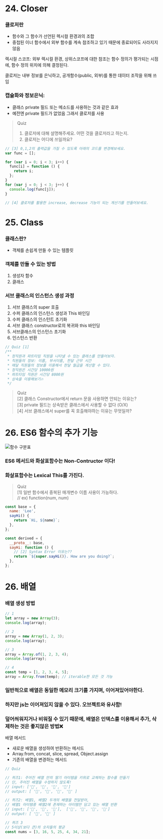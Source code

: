 # 24. Closer

### 클로저란

- 함수와 그 함수가 선언된 렉시컬 환경과의 조합
- 중첩된 이너 함수에서 외부 함수를 계속 참조하고 있기 때문에 종료되어도 사라지지 않음

렉시컬 스코프:
외부 렉시컬 환경, 상위스코프에 대한 참조는 함수 정의가 평가되는 시점에, 함수 정의 위치에 의해 결정된다.

클로저는 내부 정보를 은닉하고, 공개함수(public, 외부)를 통한 데이터 조작을 위해 쓰임

### 캡슐화와 정보은닉:

- 클래스 private 필드 또는 메소드를 사용하는 것과 같은 효과
- 예전엔 private 필드가 없었음 그래서 클로저를 사용

> Quiz
>
> 1. 클로저에 대해 설명해주세요. 어떤 것을 클로저라고 하는지.
> 2. 클로저는 어디에 쓰일까요?

```javascript
// [3] 0,1,2의 출력값을 가질 수 있도록 아래의 코드를 변경해보세요.
var func = [];

for (var i = 0; i < 3; i++) {
  func[i] = function () {
    return i;
  };
}
for (var j = 0; j < 3; j++) {
  console.log(func[j]);
}

// [4] 클로저를 활용한 increase, decrease 기능이 되는 계산기를 만들어보세요.
```

#
# 25. Class

### 클래스란?

- 객체를 손쉽게 만들 수 있는 템플릿

### 객체를 만들 수 있는 방법

1. 생성자 함수
2. 클래스

### 서브 클래스의 인스턴스 생성 과정

1. 서브 클래스의 super 호출
2. 수퍼 클래스의 인스턴스 생성과 This 바인딩
3. 수퍼 클래스의 인스턴트 초기화
4. 서브 클래스 constructor로의 복귀와 this 바인딩
5. 서브클래스의 인스턴스 초기화
6. 인스턴스 반환

```javascript
// Quiz [1]
/**
 * 정직원과 파트타임 직원을 나타낼 수 있는 클래스를 만들어보자.
 * 직원들의 정보: 이름, 부서이름, 한달 근무 시간
 * 매달 직원들의 정보를 이용해서 한달 월급을 계산할 수 있다.
 * 정직원은 시간당 10000원
 * 파트타임 직원은 시간당 8000원
 * 상속을 이용해보기🔥
 */
```

> Quiz  
> [2] 클래스 Constructor에서 return 문을 사용하면 안되는 이유는?  
> [3] private 필드는 상속받은 클래스에서 사용할 수 없다 (O/X)  
> [4] 서브 클래스에서 super를 꼭 호출해야하는 이유는 무엇일까?
#
# 26. ES6 함수의 추가 기능

![함수 구분표](https://velog.velcdn.com/images/chestnut1044/post/e07ab35b-2eff-4129-b4b5-a03d71420cbe/image.png)

### ES6 메서드와 화살표함수는 Non-Contructor 이다!

### 화살표함수는 Lexical This를 가진다.

> Quiz  
> [1] 일반 함수에서 중복된 매개변수 이름 사용이 가능하다.  
> // ex) function(num, num)

```javascript
const base = {
  name: 'Lee',
  sayHi() {
    return `Hi, ${name}`;
  },
};

const derived = {
  __proto__: base,
  sayHi: function () {
    // [2] Syntax Error 이유는??
    return `${super.sayHi()}. How are you doing?`;
  },
};
```
#
# 26. 배열

### 배열 생성 방법

```javascript
// 1
let array = new Array(3);
console.log(array);

// 2
array = new Array(1, 2, 3);
console.log(array);

// 3
array = Array.of(1, 2, 3, 4);
console.log(array);

// 4
const temp = [1, 2, 3, 4, 5];
array = Array.from(temp); // iterable한 모든 것 가능
```

### 일반적으로 배열은 동일한 메모리 크기를 가지며, 이어져있어야한다.

### 하지만 js는 이어져있지 않을 수 있다. 오브젝트와 유사함!

### 덮어씌워지거나 비워질 수 있기 때문에, 배열은 인덱스를 이용해서 추가, 삭제하는 것은 좋지않은 방법❌

배열 메서드

- 새로운 배열을 생성하여 반환하는 메서드
- Array.from, concat, slice, spread, Object.assign
- 기존의 배열을 변경하는 메서드

```javascript
// Quiz

// 퀴즈1: 주어진 배열 안의 딸기 아이템을 키위로 교체하는 함수를 만들기
// 단, 주어진 배열을 수정하지 않도록!
// input: ['🍌', '🍓', '🍇', '🍓']
// output: [ '🍌', '🥝', '🍇', '🥝' ]

// 퀴즈2: 배열1, 배열2 두개의 배열을 전달받아,
// 배열1 아이템중 배열2에 존재하는 아이템만 담고 있는 배열 반환
// input: ['🍌', '🥝', '🍇'],  ['🍌', '🍓', '🍇', '🍓']
// output: [ '🍌', '🍇' ]

// 퀴즈 3
// 5이상(보다 큰)의 숫자들의 평균
const nums = [3, 16, 5, 25, 4, 34, 21];
```
